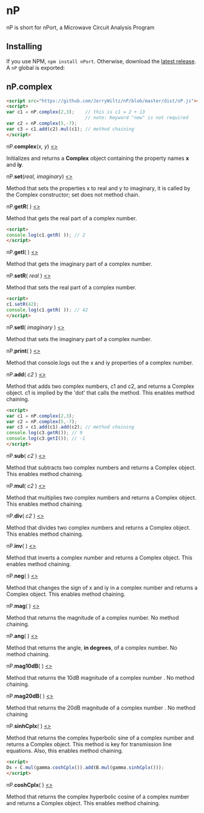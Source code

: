 # nP
nP is short for nPort, a Microwave Circuit Analysis Program

## Installing

If you use NPM, `npm install nPort`. Otherwise, download the [latest release](https://github.com/JerryWiltz/nP/blob/master/dist/nP.js). A `nP` global is exported:

## nP.complex

```html
<script src="https://github.com/JerryWiltz/nP/blob/master/dist/nP.js"></script>
<script>
var c1 = nP.complex(2,3);    // this is c1 = 2 + i3
							 // note: Keyword "new" is not required
var c2 = nP.complex(5,-7);
var c3 = c1.add(c2).mul(c1); // method chaining
</script>
```
nP.<b>complex</b>(<i>x, y</i>) [<>](https://github.com/JerryWiltz/nP/blob/master/src/np-math/src/complex.js "Source")

Initializes and returns a <b>Complex</b> object containing the property names <b>x</b> and <b>iy</b>. 

nP.<b>set</b>(<i>real, imaginary</i>) [<>](https://github.com/JerryWiltz/nP/blob/master/src/np-math/src/complex.js "Source")

Method that sets the properties x to real and y to imaginary, it is called by the Complex constructor; set does not method chain.

nP.<b>getR</b>(<i> </i>) [<>](https://github.com/JerryWiltz/nP/blob/master/src/np-math/src/complex.js "Source")

Method that gets the real part of a complex number.

```html
<script>
console.log(c1.getR( )); // 2
</script>
```

nP.<b>getI</b>(<i> </i>) [<>](https://github.com/JerryWiltz/nP/blob/master/src/np-math/src/complex.js "Source")

Method that gets the imaginary part of a complex number.

nP.<b>setR</b>(<i> real </i>) [<>](https://github.com/JerryWiltz/nP/blob/master/src/np-math/src/complex.js "Source")

Method that sets the real part of a complex number.

```html
<script>
c1.setR(42);
console.log(c1.getR( )); // 42
</script>
```

nP.<b>setI</b>(<i> imaginary </i>) [<>](https://github.com/JerryWiltz/nP/blob/master/src/np-math/src/complex.js "Source")

Method that sets the imaginary part of a complex number.

nP.<b>print</b>(<i>  </i>) [<>](https://github.com/JerryWiltz/nP/blob/master/src/np-math/src/complex.js "Source")

Method that console.logs out the x and iy properties of a complex number.

nP.<b>add</b>(<i> c2 </i>) [<>](https://github.com/JerryWiltz/nP/blob/master/src/np-math/src/complex.js "Source")

Method that adds two complex numbers, c1 and c2, and returns a Complex object. c1 is implied by the 'dot' that calls the method. This enables method chaining.

```html
<script>
var c1 = nP.complex(2,3);
var c2 = nP.complex(5,-7);
var c3 = c1.add(c1).add(c2); // method chaining 
console.log(c3.getR()); // 9
console.log(c3.getI()); // -1
</script>
```
nP.<b>sub</b>(<i> c2 </i>) [<>](https://github.com/JerryWiltz/nP/blob/master/src/np-math/src/complex.js "Source")

Method that subtracts two complex numbers and returns a Complex object. This enables method chaining.

nP.<b>mul</b>(<i> c2 </i>) [<>](https://github.com/JerryWiltz/nP/blob/master/src/np-math/src/complex.js "Source")

Method that multiplies two complex numbers and returns a Complex object. This enables method chaining.

nP.<b>div</b>(<i> c2 </i>) [<>](https://github.com/JerryWiltz/nP/blob/master/src/np-math/src/complex.js "Source")

Method that divides two complex numbers and returns a Complex object. This enables method chaining.

nP.<b>inv</b>(<i>  </i>) [<>](https://github.com/JerryWiltz/nP/blob/master/src/np-math/src/complex.js "Source")

Method that inverts a complex number and returns a Complex object. This enables method chaining.

nP.<b>neg</b>(<i>  </i>) [<>](https://github.com/JerryWiltz/nP/blob/master/src/np-math/src/complex.js "Source")

Method that changes the sign of x and iy in a complex number and returns a Complex object. This enables method chaining.

nP.<b>mag</b>(<i>  </i>) [<>](https://github.com/JerryWiltz/nP/blob/master/src/np-math/src/complex.js "Source")

Method that returns the magnitude of a complex number. No method chaining.

nP.<b>ang</b>(<i>  </i>) [<>](https://github.com/JerryWiltz/nP/blob/master/src/np-math/src/complex.js "Source")

Method that returns the angle, <b>in degrees</b>, of a complex number. No method chaining.

nP.<b>mag10dB</b>(<i>  </i>) [<>](https://github.com/JerryWiltz/nP/blob/master/src/np-math/src/complex.js "Source")

Method that returns the 10dB magnitude of a complex number . No method chaining.

nP.<b>mag20dB</b>(<i>  </i>) [<>](https://github.com/JerryWiltz/nP/blob/master/src/np-math/src/complex.js "Source")

Method that returns the 20dB magnitude of a complex number . No method chaining

nP.<b>sinhCplx</b>(<i>  </i>) [<>](https://github.com/JerryWiltz/nP/blob/master/src/np-math/src/complex.js "Source")

Method that returns the complex hyperbolic sine of a complex number and returns a Complex object. This method is key for transmission line equations. Also, this enables method chaining.

```html
<script>
Ds = C.mul(gamma.coshCplx()).add(B.mul(gamma.sinhCplx()));
</script>
```
nP.<b>coshCplx</b>(<i>  </i>) [<>](https://github.com/JerryWiltz/nP/blob/master/src/np-math/src/complex.js "Source")

Method that returns the complex hyperbolic cosine of a complex number and returns a Complex object. This enables method chaining.

